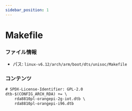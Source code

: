 ```yaml
---
sidebar_position: 1
---
```

# Makefile

### ファイル情報

- パス: `linux-v6.12/arch/arm/boot/dts/unisoc/Makefile`

### コンテンツ

```txt
# SPDX-License-Identifier: GPL-2.0
dtb-$(CONFIG_ARCH_RDA) += \
	rda8810pl-orangepi-2g-iot.dtb \
	rda8810pl-orangepi-i96.dtb

```
